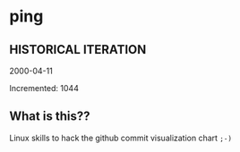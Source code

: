 # ping

## HISTORICAL ITERATION
2000-04-11

Incremented: 1044

## What is this?? 
Linux skills to hack the github commit visualization chart `;-)`
